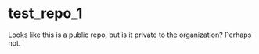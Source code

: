 # test_repo_1
Looks like this is a public repo, but is it private to the organization? Perhaps not.
